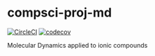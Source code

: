 # compsci-proj-md

[![CircleCI](https://circleci.com/gh/mannimaster/compsci-proj-md/tree/master.svg?style=svg)](https://circleci.com/gh/mannimaster/compsci-proj-md/tree/master)
[![codecov](https://codecov.io/gh/mannimaster/compsci-proj-md/branch/master/graph/badge.svg)](https://codecov.io/gh/mannimaster/compsci-proj-md)


Molecular Dynamics applied to ionic compounds
